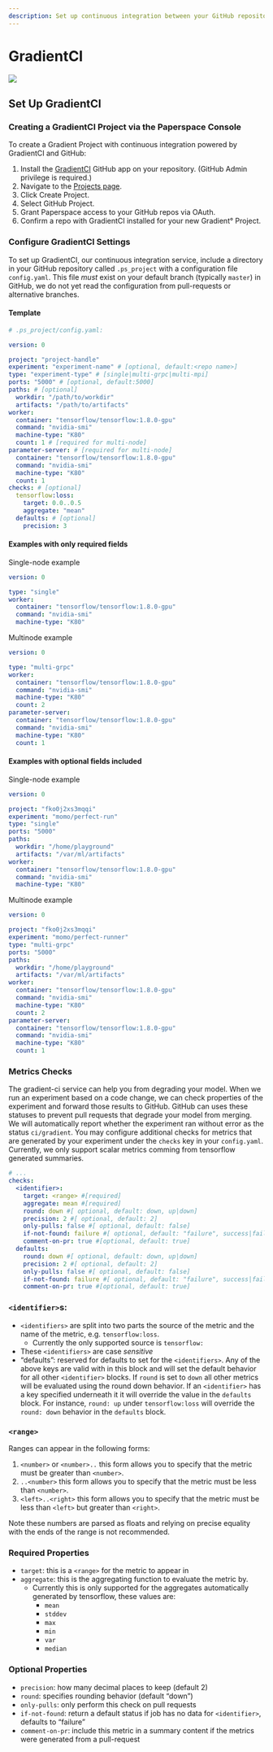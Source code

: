 ```yaml
---
description: Set up continuous integration between your GitHub repository and Gradient
---
```


# GradientCI

![](../.gitbook/assets/gradientci%20%281%29.gif)

## Set Up GradientCI

### Creating a GradientCI Project via the Paperspace Console

To create a Gradient Project with continuous integration powered by GradientCI and GitHub:

1. Install the [GradientCI](https://github.com/apps/gradientci) GitHub app on your repository. \(GitHub Admin privilege is required.\)
2. Navigate to the [Projects page](https://www.paperspace.com/console/projects).
3. Click Create Project.
4. Select GitHub Project.
5. Grant Paperspace access to your GitHub repos via OAuth.
6. Confirm a repo with GradientCI installed for your new Gradient° Project.

### Configure GradientCI Settings

To set up GradientCI, our continuous integration service, include a directory in your GitHub repository called `.ps_project` with a configuration file `config.yaml`.
This file *must* exist on your default branch (typically `master`) in GitHub, we do not yet read the configuration from pull-requests or alternative branches.

#### Template

```yaml
# .ps_project/config.yaml:

version: 0

project: "project-handle"
experiment: "experiment-name" # [optional, default:<repo name>]
type: "experiment-type" # [single|multi-grpc|multi-mpi]
ports: "5000" # [optional, default:5000]
paths: # [optional]
  workdir: "/path/to/workdir"
  artifacts: "/path/to/artifacts"
worker:
  container: "tensorflow/tensorflow:1.8.0-gpu"
  command: "nvidia-smi"
  machine-type: "K80"
  count: 1 # [required for multi-node]
parameter-server: # [required for multi-node]
  container: "tensorflow/tensorflow:1.8.0-gpu"
  command: "nvidia-smi"
  machine-type: "K80"
  count: 1
checks: # [optional]
  tensorflow:loss:
    target: 0.0..0.5
    aggregate: "mean"
  defaults: # [optional]
    precision: 3
```

#### Examples with only required fields

Single-node example

```yaml
version: 0

type: "single"
worker:
  container: "tensorflow/tensorflow:1.8.0-gpu"
  command: "nvidia-smi"
  machine-type: "K80"
```

Multinode example

```yaml
version: 0

type: "multi-grpc"
worker:
  container: "tensorflow/tensorflow:1.8.0-gpu"
  command: "nvidia-smi"
  machine-type: "K80"
  count: 2
parameter-server:
  container: "tensorflow/tensorflow:1.8.0-gpu"
  command: "nvidia-smi"
  machine-type: "K80"
  count: 1
```

#### Examples with optional fields included

Single-node example

```yaml
version: 0

project: "fko0j2xs3mqqi"
experiment: "momo/perfect-run"
type: "single"
ports: "5000"
paths:
  workdir: "/home/playground"
  artifacts: "/var/ml/artifacts"
worker:
  container: "tensorflow/tensorflow:1.8.0-gpu"
  command: "nvidia-smi"
  machine-type: "K80"
```

Multinode example

```yaml
version: 0

project: "fko0j2xs3mqqi"
experiment: "momo/perfect-runner"
type: "multi-grpc"
ports: "5000"
paths:
  workdir: "/home/playground"
  artifacts: "/var/ml/artifacts"
worker:
  container: "tensorflow/tensorflow:1.8.0-gpu"
  command: "nvidia-smi"
  machine-type: "K80"
  count: 2
parameter-server:
  container: "tensorflow/tensorflow:1.8.0-gpu"
  command: "nvidia-smi"
  machine-type: "K80"
  count: 1
```

### Metrics Checks

The gradient-ci service can help you from degrading your model.
When we run an experiment based on a code change, we can check properties of the experiment and forward those results to GitHub.
GitHub can uses these statuses to prevent pull requests that degrade your model from merging.
We will automatically report whether the experiment ran without error as the status `ci/gradient`.
You may configure additional checks for metrics that are generated by your experiment under the `checks` key in your `config.yaml`.
Currently, we only support scalar metrics comming from tensorflow generated summaries.

```yaml
# ...
checks:
  <identifier>:
    target: <range> #[required]
    aggregate: mean #[required]
    round: down #[ optional, default: down, up|down]
    precision: 2 #[ optional, default: 2]
    only-pulls: false #[ optional, default: false]
    if-not-found: failure #[ optional, default: "failure", success|failure]
    comment-on-pr: true #[optional, default: true]
  defaults:
    round: down #[ optional, default: down, up|down]
    precision: 2 #[ optional, default: 2]
    only-pulls: false #[ optional, default: false]
    if-not-found: failure #[ optional, default: "failure", success|failure]
    comment-on-pr: true #[optional, default: true]
```

### `<identifier>`s:

* `<identifiers>` are split into two parts the source of the metric and the name of the metric, e.g. `tensorflow:loss`.
  * Currently the only supported source is `tensorflow:`
* These `<identifiers>` are case *sensitive*
* “defaults”: reserved for defaults to set for the `<identifiers>`.
Any of the above keys are valid with in this block and will set the default behavior for all other `<identifier>` blocks.
If `round` is set to `down` all other metrics will be evaluated using the round down behavior.
If an `<identifier>` has a key specified underneath it it will override the value in the `defaults` block.
For instance, `round: up` under `tensorflow:loss` will override the `round: down` behavior in the `defaults` block.

### `<range>`

Ranges can appear in the following forms:

1. `<number>` or `<number>..` this form allows you to specify that the metric must be greater than `<number>`.
3. `..<number>` this form allows you to specify that the metric must be less than `<number>`.
4. `<left>..<right>` this form allows you to specify that the metric must be less than `<left>` but greater than `<right>`.

Note these numbers are parsed as floats and relying on precise equality with the ends of the range is not recommended.

### Required Properties

* `target`: this is a `<range>` for the metric to appear in
* `aggregate`: this is the aggregating function to evaluate the metric by.
  * Currently this is only supported for the aggregates automatically generated by tensorflow, these values are:
    * `mean`
    * `stddev`
    * `max`
    * `min`
    * `var`
    * `median`

### Optional Properties

* `precision`: how many decimal places to keep (default 2)
* `round`: specifies rounding behavior (default “down”)
* `only-pulls`: only perform this check on pull requests
* `if-not-found`: return a default status if job has no data for `<identifier>`, defaults to “failure”
* `comment-on-pr`: include this metric in a summary content if the metrics were generated from a pull-request
